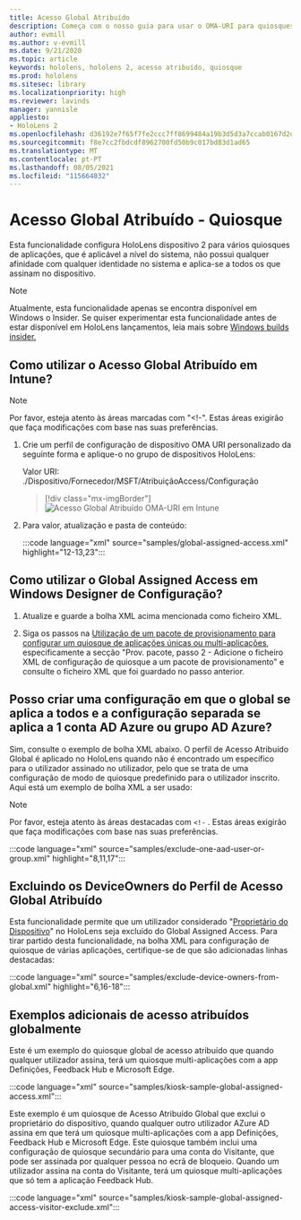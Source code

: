 ```yaml
---
title: Acesso Global Atribuído
description: Começa com o nosso guia para usar o OMA-URI para quiosques de acesso atribuído global com intune e designer de configuração de janelas.
author: evmill
ms.author: v-evmill
ms.date: 9/21/2020
ms.topic: article
keywords: hololens, hololens 2, acesso atribuído, quiosque
ms.prod: hololens
ms.sitesec: library
ms.localizationpriority: high
ms.reviewer: lavinds
manager: yannisle
appliesto:
- HoloLens 2
ms.openlocfilehash: d36192e7f65f7fe2ccc7ff8699484a19b3d5d3a7ccab0167d2dbdcaf64bb5880
ms.sourcegitcommit: f8e7cc2fbdcdf8962700fd50b9c017bd83d1ad65
ms.translationtype: MT
ms.contentlocale: pt-PT
ms.lasthandoff: 08/05/2021
ms.locfileid: "115664032"
---
```

# <a name="global-assigned-access--kiosk"></a>Acesso Global Atribuído - Quiosque

Esta funcionalidade configura HoloLens dispositivo 2 para vários quiosques de aplicações, que é aplicável a nível do sistema, não possui qualquer afinidade com qualquer identidade no sistema e aplica-se a todos os que assinam no dispositivo.

> [!NOTE]
> Atualmente, esta funcionalidade apenas se encontra disponível em Windows o Insider. Se quiser experimentar esta funcionalidade antes de estar disponível em HoloLens lançamentos, leia mais sobre [Windows builds insider.](hololens-insider.md)

## <a name="how-to-use-global-assigned-access-in-intune"></a>Como utilizar o Acesso Global Atribuído em Intune?

> [!NOTE]
> Por favor, esteja atento às áreas marcadas com "<!-". Estas áreas exigirão que faça modificações com base nas suas preferências.

1. Crie um perfil de configuração de dispositivo OMA URI personalizado da seguinte forma e aplique-o no grupo de dispositivos HoloLens:

    Valor URI: ./Dispositivo/Fornecedor/MSFT/AtribuiçãoAccess/Configuração

    > [!div class="mx-imgBorder"]
    > ![Acesso Global Atribuído OMA-URI em Intune](images/global-assigned-access-omauri.png)

2. Para valor, atualização e pasta de conteúdo:

    :::code language="xml" source="samples/global-assigned-access.xml" highlight="12-13,23":::

## <a name="how-to-use-global-assigned-access-in-windows-configuration-designer"></a>Como utilizar o Global Assigned Access em Windows Designer de Configuração?

1. Atualize e guarde a bolha XML acima mencionada como ficheiro XML. 

2. Siga os passos na [Utilização de um pacote de provisionamento para configurar um quiosque de aplicações únicas ou multi-aplicações](hololens-kiosk.md#use-a-provisioning-package-to-set-up-a-single-app-or-multi-app-kiosk), especificamente a secção "Prov. pacote, passo 2 - Adicione o ficheiro XML de configuração de quiosque a um pacote de provisionamento" e consulte o ficheiro XML que foi guardado no passo anterior.

## <a name="can-i-create-a-configuration-where-global-applies-to-everyone-and-separate-configuration-applies-to-1-azure-ad-account-or-azure-ad-group"></a>Posso criar uma configuração em que o global se aplica a todos e a configuração separada se aplica a 1 conta AD Azure ou grupo AD Azure? 

Sim, consulte o exemplo de bolha XML abaixo. O perfil de Acesso Atribuído Global é aplicado no HoloLens quando não é encontrado um específico para o utilizador assinado no utilizador, pelo que se trata de uma configuração de modo de quiosque predefinido para o utilizador inscrito.
Aqui está um exemplo de bolha XML a ser usado:

> [!NOTE]
> Por favor, esteja atento às áreas destacadas com `<!-` . Estas áreas exigirão que faça modificações com base nas suas preferências.

 :::code language="xml" source="samples/exclude-one-aad-user-or-group.xml" highlight="8,11,17":::

## <a name="excluding-deviceowners-from-global-assigned-access-profile"></a>Excluindo os DeviceOwners do Perfil de Acesso Global Atribuído

Esta funcionalidade permite que um utilizador considerado "[Proprietário do Dispositivo](security-adminless-os.md)" no HoloLens seja excluído do Global Assigned Access. Para tirar partido desta funcionalidade, na bolha XML para configuração de quiosque de várias aplicações, certifique-se de que são adicionadas linhas destacadas:

 :::code language="xml" source="samples/exclude-device-owners-from-global.xml" highlight="6,16-18":::

## <a name="additional-global-assigned-access-examples"></a>Exemplos adicionais de acesso atribuídos globalmente

Este é um exemplo do quiosque global de acesso atribuído que quando qualquer utilizador assina, terá um quiosque multi-aplicações com a app Definições, Feedback Hub e Microsoft Edge.

:::code language="xml" source="samples/kiosk-sample-global-assigned-access.xml":::

Este exemplo é um quiosque de Acesso Atribuído Global que exclui o proprietário do dispositivo, quando qualquer outro utilizador AZure AD assina em que terá um quiosque multi-aplicações com a app Definições, Feedback Hub e Microsoft Edge. Este quiosque também inclui uma configuração de quiosque secundário para uma conta do Visitante, que pode ser assinada por qualquer pessoa no ecrã de bloqueio. Quando um utilizador assina na conta do Visitante, terá um quiosque multi-aplicações que só tem a aplicação Feedback Hub.

:::code language="xml" source="samples/kiosk-sample-global-assigned-access-visitor-exclude.xml":::
